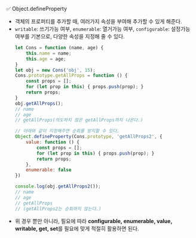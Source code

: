 ✅ Object.defineProperty
* 객체의 프로퍼티를 추가할 때, 여러가지 속성을 부여해 추가할 수 있게 해준다.
* `writable`: 쓰기가능 여부, `enumerable`: 열거가능 여부, `configurable`: 설정가능 여부를 기본으로, 다양한 속성을 지정해 줄 수 있다.
  ```javascript
  let Cons = function (name, age) {
      this.name = name;
      this.age = age;
  }
  let obj = new Cons('obj', 15);
  Cons.prototype.getAllProps = function () {
      const props = [];
      for (let prop in this) { props.push(prop); }
      return props;
  }
  obj.getAllProps(); 
  // name
  // age
  // getAllProps(의도하지 않은 getAllProps까지 나온다.)

  // 아래와 같이 지정해주면 순회를 방지할 수 있다.
  Object.defineProperty(Cons.prototype, 'getAllProps2', {
      value: function () {
          const props = [];
          for (let prop in this) { props.push(prop); }
          return props;
      },
      enumerable: false
  })

  console.log(obj.getAllProps2());
  // name
  // age
  // getAllProps
  // (getAllProps2는 순회하지 않는다.)
  ```
* 위 경우 뿐만 아니라, 필요에 따라 <b>configurable, enumerable, value, writable, get, set</b>를 필요에 맞게 적절히 활용하면 된다.
